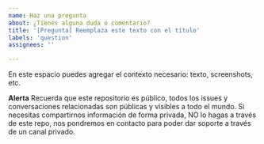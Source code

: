 ```yaml
---
name: Haz una pregunta
about: ¿Tienes alguna duda o comentario?
title: '[Pregunta] Reemplaza este texto con el título'
labels: 'question'
assignees: ''

---
```


En este espacio puedes agregar el contexto necesario: texto, screenshots, etc.

**Alerta**
Recuerda que este repositorio es público, todos los issues y conversaciones 
relacionadas son públicas y visibles a todo el mundo.
Si necesitas compartirnos información de forma privada, NO lo hagas a través de este repo, 
nos pondremos en contacto para poder dar soporte a través de un canal privado.
